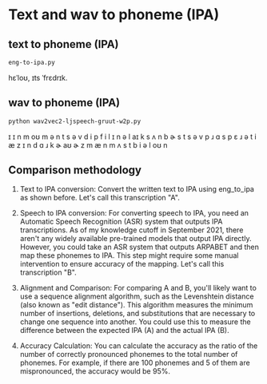 

# Text and wav to phoneme (IPA)



## text to phoneme (IPA)

```bash
eng-to-ipa.py
```

hɛˈloʊ, ɪts ˈfrɛdrɪk.



## wav to phoneme (IPA)
```bash
python wav2vec2-ljspeech-gruut-w2p.py
```
ɪ ɪ n m oʊ m ə n t s ə v d i p f i l ɪ n ə l aɪ k s ʌ n b ɚ s t s ə v p ɹ ɑ s p ɛ ɹ ə t i æ z ɪ n d ɑ ɹ k ɚ aʊ ɚ z m æ n m ʌ s t b i ə l oʊ n



## Comparison methodology

1. Text to IPA conversion: Convert the written text to IPA using eng_to_ipa as shown before. Let's call this transcription "A".

2. Speech to IPA conversion: For converting speech to IPA, you need an Automatic Speech Recognition (ASR) system that outputs IPA transcriptions. As of my knowledge cutoff in September 2021, there aren't any widely available pre-trained models that output IPA directly. However, you could take an ASR system that outputs ARPABET and then map these phonemes to IPA. This step might require some manual intervention to ensure accuracy of the mapping. Let's call this transcription "B".

3. Alignment and Comparison: For comparing A and B, you'll likely want to use a sequence alignment algorithm, such as the Levenshtein distance (also known as "edit distance"). This algorithm measures the minimum number of insertions, deletions, and substitutions that are necessary to change one sequence into another. You could use this to measure the difference between the expected IPA (A) and the actual IPA (B).

4. Accuracy Calculation: You can calculate the accuracy as the ratio of the number of correctly pronounced phonemes to the total number of phonemes. For example, if there are 100 phonemes and 5 of them are mispronounced, the accuracy would be 95%.